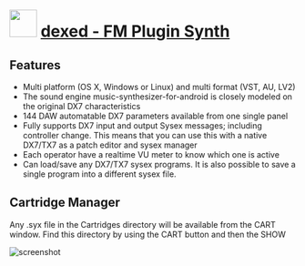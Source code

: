 ﻿# <img src="https://cdn.jsdelivr.net/gh/chtof/chocolatey-packages/automatic/dexed/dexed.png" width="48" height="48"/> [dexed - FM Plugin Synth](https://chocolatey.org/packages/dexed)

## Features
- Multi platform (OS X, Windows or Linux) and multi format (VST, AU, LV2)
- The sound engine music-synthesizer-for-android is closely modeled on the original DX7 characteristics
- 144 DAW automatable DX7 parameters available from one single panel
- Fully supports DX7 input and output Sysex messages; including controller change. This means that you can use this with a native DX7/TX7 as a patch editor and sysex manager
- Each operator have a realtime VU meter to know which one is active
- Can load/save any DX7/TX7 sysex programs. It is also possible to save a single program into a different sysex file.

## Cartridge Manager
Any .syx file in the Cartridges directory will be available from the CART window. Find this directory by using the CART button and then the SHOW

![screenshot](https://cdn.jsdelivr.net/gh/chtof/chocolatey-packages/automatic/dexed/screenshot.png)